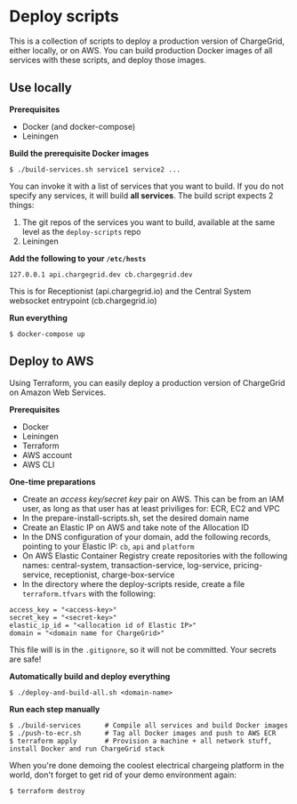 # Deploy scripts

This is a collection of scripts to deploy a production version of ChargeGrid, either locally, or on AWS. You can build 
production Docker images of all services with these scripts, and deploy those images.

## Use locally

**Prerequisites**

- Docker (and docker-compose)
- Leiningen

**Build the prerequisite Docker images**

```
$ ./build-services.sh service1 service2 ...
```

You can invoke it with a list of services that you want to build. If you do not specify any services, it will build 
**all services**. The build script expects 2 things:

1. The git repos of the services you want to build, available at the same level as the `deploy-scripts` repo
2. Leiningen

**Add the following to your `/etc/hosts`**

```
127.0.0.1 api.chargegrid.dev cb.chargegrid.dev
```

This is for Receptionist (api.chargegrid.io) and the Central System 
websocket entrypoint (cb.chargegrid.io)

**Run everything**

```
$ docker-compose up
```

## Deploy to AWS

Using Terraform, you can easily deploy a production version of ChargeGrid on Amazon Web Services.

**Prerequisites**

- Docker
- Leiningen
- Terraform
- AWS account
- AWS CLI

**One-time preparations**

- Create an _access key/secret key_ pair on AWS. This can be from an IAM user, as long as that user has at least priviliges for: ECR, EC2 and VPC
- In the prepare-install-scripts.sh, set the desired domain name
- Create an Elastic IP on AWS and take note of the Allocation ID
- In the DNS configuration of your domain, add the following records, pointing to your Elastic IP: `cb`, `api` and `platform`
- On AWS Elastic Container Registry create repositories with the following names: central-system, transaction-service, log-service, pricing-service, receptionist, charge-box-service
- In the directory where the deploy-scripts reside, create a file `terraform.tfvars` with the following:

```
access_key = "<access-key>"
secret_key = "<secret-key>"
elastic_ip_id = "<allocation id of Elastic IP>"
domain = "<domain name for ChargeGrid>"
```

This file will is in the `.gitignore`, so it will not be committed. Your secrets are safe!

**Automatically build and deploy everything**

```
$ ./deploy-and-build-all.sh <domain-name>
```

**Run each step manually**

```
$ ./build-services		# Compile all services and build Docker images
$ ./push-to-ecr.sh 		# Tag all Docker images and push to AWS ECR
$ terraform apply		# Provision a machine + all network stuff, install Docker and run ChargeGrid stack
```

When you're done demoing the coolest electrical chargeing platform in the world, don't forget to get rid of your 
demo environment again:

```
$ terraform destroy
```

